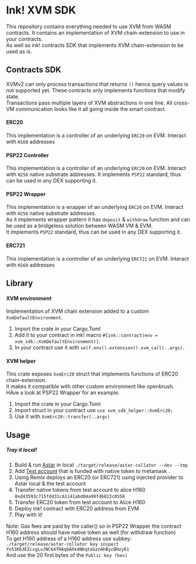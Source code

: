 # Ink! XVM SDK 

This repository contains everything needed to use XVM from WASM contracts.
It contains an implementation of XVM chain-extension to use in your contracts.   
As well as ink! contracts SDK that implements XVM chain-extension to be used as is.

## Contracts SDK

XVMv2 can only process transactions that returns `()` hence query values is not supported yet. These contracts only implements functions that modify state.   
Transactions pass multiple layers of XVM abstractions in one line. All cross-VM communication looks like it all going inside the smart contract.

#### ERC20
This implementation is a controller of an underlying `ERC20` on EVM. Interact with `H160` addresses 

#### PSP22 Controller
This implementation is a controller of an underlying `ERC20` on EVM. Interact with `H256` native substrate addresses.
It implements `PSP22` standard, thus can be used in any DEX supporting it.

#### PSP22 Wrapper
This implementation is a wrapper of an underlying `ERC20` on EVM. Interact with `H256` native substrate addresses.   
As it implements wrapper pattern it has `deposit` & `withdraw` function and can be used as a bridgeless solution between WASM VM & EVM.   
It implements `PSP22` standard, thus can be used in any DEX supporting it.

#### ERC721
This implementation is a controller of an underlying `ERC721` on EVM. Interact with `H160` addresses


## Library
#### XVM environment
Implementation of XVM chain extension added to a custom `XvmDefaultEnvironment`.   
1. Import the crate in your Cargo.Toml   
2. Add it to your contract in ink! macro `#[ink::contract(env = xvm_sdk::XvmDefaultEnvironment)]`.   
3. In your contract use it with `self.env().extension().xvm_call(..args)`.

#### XVM helper
This crate exposes `XvmErc20` struct that implements functions of ERC20 chain-extension.   
It makes it compatible with other custom environment like openbrush.   
HAve a look at PSP22 Wrapper for an example.
1. Import the crate in your Cargo.Toml   
2. Import struct in your contract use `use xvm_sdk_helper::XvmErc20;`   
3. Use it with `XvmErc20::transfer(..args)`

## Usage 

##### Tray it local!
1. Build & run [Astar](https://github.com/AstarNetwork/Astar) in local `./target/release/astar-collator --dev --tmp`  
2. Add [Test account](https://github.com/AstarNetwork/Astar/blob/de5b8db29794917ffab8fb0a4a7b2a9a52491452/bin/collator/src/local/chain_spec.rs#L61-L66) that is funded with native token to metamask .
3. Using Remix deploys an ERC20 (or ERC721) using injected provider to Astar local & the test account
4. Transfer native tokens from test account to alice H160 `0xd43593c715fdd31c61141abd04a99fd6822c8558`
5. Transfer ERC20 token from test account to Alice H160 
6. Deploy ink! contract with ERC20 address from EVM
7. Play with it!

Note:
Gas fees are paid by the caller() so in PSP22 Wrapper the contract H160 address should have native token as well (for withdraw function)   
To get H160 address of a H160 address use subkey: `./target/release/astar-collator key inspect Yn53Kb3EZcsgLvJNC64TRAqbAhk4NbqtaGznAhBycBHzy61`   
And use the 20 first bytes of the `Public key (hex)`
